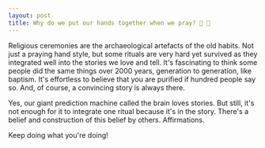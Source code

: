```yaml
---
layout: post
title: Why do we put our hands together when we pray? 🙏 🤲 
---
```

Religious ceremonies are the archaeological artefacts of the old habits. Not just a praying hand style, but some rituals are very hard yet survived as they integrated well into the stories we love and tell. It's fascinating to think some people did the same things over 2000 years, generation to generation, like baptism. It's effortless to believe that you are purified if hundred people say so. And, of course, a convincing story is always there. 
<!-- more -->

Yes, our giant prediction machine called the brain loves stories. But still, it's not enough for it to integrate one ritual because it's in the story. There's a belief and construction of this belief by others. Affirmations. 

Keep doing what you're doing!